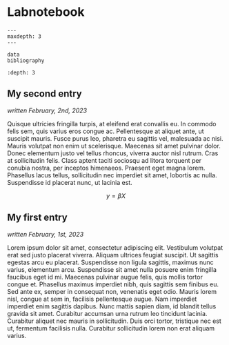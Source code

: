 # Labnotebook


```{toctree}
---
maxdepth: 3
---

data
bibliography
```

```{contents} Table of Contents
:depth: 3
```

## My second entry

*written February, 2nd, 2023*

Quisque ultricies fringilla turpis, at eleifend erat convallis eu. In commodo
felis sem, quis varius eros congue ac. Pellentesque at aliquet ante, ut
suscipit mauris. Fusce purus leo, pharetra eu sagittis vel, malesuada ac nisi.
Mauris volutpat non enim ut scelerisque. Maecenas sit amet pulvinar dolor.
Donec elementum justo vel tellus rhoncus, viverra auctor nisl rutrum. Cras at
sollicitudin felis. Class aptent taciti sociosqu ad litora torquent per
conubia nostra, per inceptos himenaeos. Praesent eget magna lorem. Phasellus
lacus tellus, sollicitudin nec imperdiet sit amet, lobortis ac nulla.
Suspendisse id placerat nunc, ut lacinia est.

$$y = \beta X$$

## My first entry

*written February, 1st, 2023*

Lorem ipsum dolor sit amet, consectetur adipiscing elit. Vestibulum volutpat
erat sed justo placerat viverra. Aliquam ultrices feugiat suscipit. Ut
sagittis egestas arcu eu placerat. Suspendisse non ligula sagittis, maximus
nunc varius, elementum arcu. Suspendisse sit amet nulla posuere enim fringilla
faucibus eget id mi. Maecenas pulvinar augue felis, quis mollis tortor congue
et. Phasellus maximus imperdiet nibh, quis sagittis sem finibus eu. Sed ante
ex, semper in consequat non, venenatis eget odio. Mauris lorem nisl, congue at
sem in, facilisis pellentesque augue. Nam imperdiet imperdiet enim sagittis
dapibus. Nunc mattis sapien diam, id blandit tellus gravida sit amet.
Curabitur accumsan urna rutrum leo tincidunt lacinia. Curabitur aliquet nec
mauris in sollicitudin. Duis orci tortor, tristique nec est ut, fermentum
facilisis nulla. Curabitur sollicitudin lorem non erat aliquam varius.
